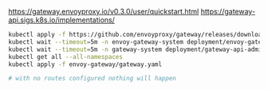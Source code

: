 https://gateway.envoyproxy.io/v0.3.0/user/quickstart.html
https://gateway-api.sigs.k8s.io/implementations/

```bash
kubectl apply -f https://github.com/envoyproxy/gateway/releases/download/v0.3.0/install.yaml
kubectl wait --timeout=5m -n envoy-gateway-system deployment/envoy-gateway --for=condition=Available
kubectl wait --timeout=5m -n gateway-system deployment/gateway-api-admission-server --for=condition=Available
kubectl get all --all-namespaces
kubectl apply -f envoy-gateway/gateway.yaml

# with no routes configured nothing will happen
```